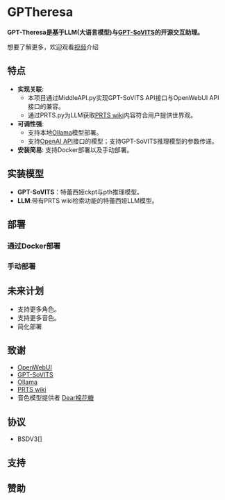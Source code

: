 # GPTheresa
**GPT-Theresa是基于LLM(大语言模型)与[GPT-SoVITS](https://github.com/RVC-Boss/GPT-SoVITS)的开源交互助理。**




想要了解更多，欢迎观看[视频](links_for_bilibili)介绍


## 特点


- **实现关联**: 
  - 本项目通过MiddleAPI.py实现GPT-SoVITS API接口与OpenWebUI API 接口的兼容。
  - 通过PRTS.py为LLM获取[PRTS wiki](https://prts.wiki)内容符合用户提供世界观。
- **可调性强**:
  - 支持本地[Ollama](https://github.com/ollama/ollama)模型部署。
  - 支持[OpenAI API](https://openai.com/api/)接口的模型；支持GPT-SoVITS推理模型的参数传递。
- **安装简易**: 支持Docker部署以及手动部署。
## 实装模型
- **GPT-SoVITS**：特蕾西娅ckpt与pth推理模型。
- **LLM**:带有PRTS wiki检索功能的特蕾西娅LLM模型。

## 部署
### 通过Docker部署
### 手动部署
## 未来计划
- 支持更多角色。
- 支持更多音色。
- 简化部署
## 致谢
- [OpenWebUI](https://github.com/open-webui/open-webui)
- [GPT-SoVITS](https://github.com/RVC-Boss/GPT-SoVITS)
- [Ollama](https://github.com/ollama/ollama)
- [PRTS wiki](https://prts.wiki)
- 音色模型提供者 [Dear棉花糖](https://space.bilibili.com/7044180)

## 协议
- BSDV3[]
## 支持
## 赞助
